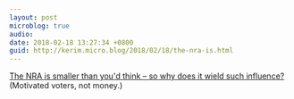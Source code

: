 ```yaml
---
layout: post
microblog: true
audio: 
date: 2018-02-18 13:27:34 +0800
guid: http://kerim.micro.blog/2018/02/18/the-nra-is.html
---
```

[The NRA is smaller than you'd think – so why does it wield such influence?](https://www.theguardian.com/us-news/2017/nov/17/nra-gun-lobby-gun-control-congress) (Motivated voters, not money.)
